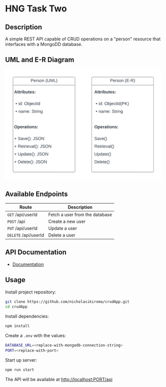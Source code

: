 # HNG Task Two

## Description

A simple REST API capable of CRUD operations on a "person" resource that interfaces with a MongoDD database.

## UML and E-R Diagram

![ULM and E-R Diagram](/UML.png)

## Available Endpoints

| Route | Description |
| --- | ----------- |
| `GET` /api/userId | Fetch a user from the database |
| `POST` /api | Create a new user |
| `PUT` /api/userId | Update a user |
| `DELETE` /api/userId | Delete a user |

## API Documentation

- [Documentation](/DOCUMENTATION.md)

## Usage

Install project repository:

```bash
git clone https://github.com/nicholasikiroma/crudApp.git
cd crudApp
```

Install dependencies:

```bash
npm install
```

Create a `.env` with the values:

```bash
DATABASE_URL=<replace-with-mongodb-connection-string>
PORT=<replace-with-port>
```

Start up server:

```bash
npm run start
```

The API will be available at <http://localhost:PORT/api>
